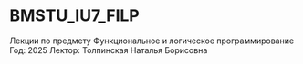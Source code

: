 # BMSTU_IU7_FILP

Лекции по предмету Функциональное и логическое программирование
Год: 2025
Лектор: Толпинская Наталья Борисовна
